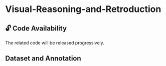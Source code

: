 # Visual-Reasoning-and-Retroduction

## 🔓 Code Availability

The related code will be released progressively.

## Dataset and Annotation
